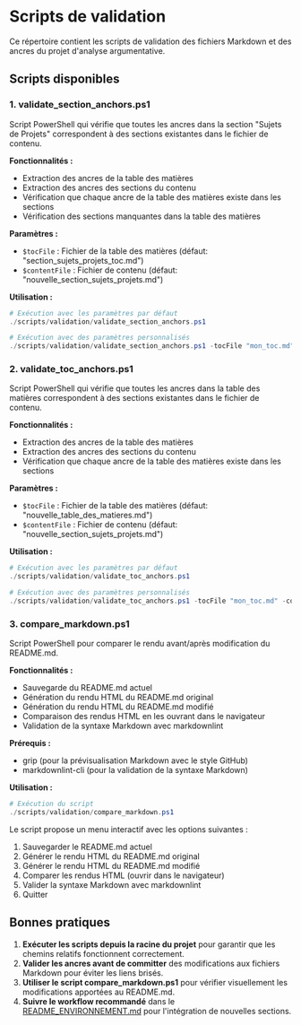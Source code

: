 # Scripts de validation

Ce répertoire contient les scripts de validation des fichiers Markdown et des ancres du projet d'analyse argumentative.

## Scripts disponibles

### 1. validate_section_anchors.ps1

Script PowerShell qui vérifie que toutes les ancres dans la section "Sujets de Projets" correspondent à des sections existantes dans le fichier de contenu.

**Fonctionnalités :**
- Extraction des ancres de la table des matières
- Extraction des ancres des sections du contenu
- Vérification que chaque ancre de la table des matières existe dans les sections
- Vérification des sections manquantes dans la table des matières

**Paramètres :**
- `$tocFile` : Fichier de la table des matières (défaut: "section_sujets_projets_toc.md")
- `$contentFile` : Fichier de contenu (défaut: "nouvelle_section_sujets_projets.md")

**Utilisation :**
```powershell
# Exécution avec les paramètres par défaut
./scripts/validation/validate_section_anchors.ps1

# Exécution avec des paramètres personnalisés
./scripts/validation/validate_section_anchors.ps1 -tocFile "mon_toc.md" -contentFile "mon_contenu.md"
```

### 2. validate_toc_anchors.ps1

Script PowerShell qui vérifie que toutes les ancres dans la table des matières correspondent à des sections existantes dans le fichier de contenu.

**Fonctionnalités :**
- Extraction des ancres de la table des matières
- Extraction des ancres des sections du contenu
- Vérification que chaque ancre de la table des matières existe dans les sections

**Paramètres :**
- `$tocFile` : Fichier de la table des matières (défaut: "nouvelle_table_des_matieres.md")
- `$contentFile` : Fichier de contenu (défaut: "nouvelle_section_sujets_projets.md")

**Utilisation :**
```powershell
# Exécution avec les paramètres par défaut
./scripts/validation/validate_toc_anchors.ps1

# Exécution avec des paramètres personnalisés
./scripts/validation/validate_toc_anchors.ps1 -tocFile "mon_toc.md" -contentFile "mon_contenu.md"
```

### 3. compare_markdown.ps1

Script PowerShell pour comparer le rendu avant/après modification du README.md.

**Fonctionnalités :**
- Sauvegarde du README.md actuel
- Génération du rendu HTML du README.md original
- Génération du rendu HTML du README.md modifié
- Comparaison des rendus HTML en les ouvrant dans le navigateur
- Validation de la syntaxe Markdown avec markdownlint

**Prérequis :**
- grip (pour la prévisualisation Markdown avec le style GitHub)
- markdownlint-cli (pour la validation de la syntaxe Markdown)

**Utilisation :**
```powershell
# Exécution du script
./scripts/validation/compare_markdown.ps1
```

Le script propose un menu interactif avec les options suivantes :
1. Sauvegarder le README.md actuel
2. Générer le rendu HTML du README.md original
3. Générer le rendu HTML du README.md modifié
4. Comparer les rendus HTML (ouvrir dans le navigateur)
5. Valider la syntaxe Markdown avec markdownlint
6. Quitter

## Bonnes pratiques

1. **Exécuter les scripts depuis la racine du projet** pour garantir que les chemins relatifs fonctionnent correctement.
2. **Valider les ancres avant de committer** des modifications aux fichiers Markdown pour éviter les liens brisés.
3. **Utiliser le script compare_markdown.ps1** pour vérifier visuellement les modifications apportées au README.md.
4. **Suivre le workflow recommandé** dans le [README_ENVIRONNEMENT.md](../../docs/README_ENVIRONNEMENT.md) pour l'intégration de nouvelles sections.
